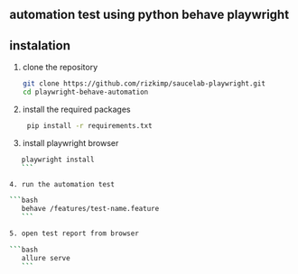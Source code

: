 ## automation test using python behave playwright
## instalation

1. clone the repository

    ```bash
    git clone https://github.com/rizkimp/saucelab-playwright.git
    cd playwright-behave-automation
    ```

2. install the required packages

   ```bash
    pip install -r requirements.txt
    ```

3. install playwright browser

 ```bash
    playwright install
    ```

4. run the automation test

 ```bash
    behave /features/test-name.feature
    ```

5. open test report from browser

 ```bash
    allure serve
    ```
